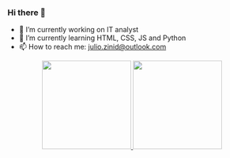 ### Hi there 👋
- 🔭 I’m currently working on IT analyst
- 🌱 I’m currently learning HTML, CSS, JS and Python
- 📫 How to reach me: julio.zinid@outlook.com

<div align="center">
  <a href="https://github.com/juliozinid">
  <img height="180em" src="https://github-readme-stats.vercel.app/api?username=juliozinid&show_icons=true&theme=dracula&include_all_commits=true&count_private=true"/>
  <img height="180em" src="https://github-readme-stats.vercel.app/api/top-langs/?username=juliozinid&layout=compact&langs_count=7&theme=dracula"/>
</div>

